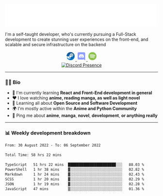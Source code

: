 <img src="assets/wave.svg" alt=":wave:" />

I'm a self-taught developer, who's currently pursuing a Full-Stack development to create stunning user experiences on the front-end, and scalable and secure infrastructure on the backend

<div align="center">
   <a href="https://steamcommunity.com/id/ccrsxx/" target="_blank" rel="nofollow">
      <img src="assets/steam.svg" alt="Steam" width="32">
   </a>
   <a href="https://discord.com/users/414304208649453568" target="_blank" rel="nofollow">
      <img src="assets/discord.svg" alt="Discord" width="32">
   </a>
   <a href="https://open.spotify.com/user/hx41leoaiivias96yeui561sz" target="_blank" rel="nofollow">
      <img src="assets/spotify.svg" alt="Spotify" width="32">
   </a>
</div>

<div align="center">
   <a href="https://discord.com/users/414304208649453568" target="_blank" rel="nofollow">
      <img src="https://lanyard-profile-readme.vercel.app/api/414304208649453568?idleMessage=Probably%20doing%20something%20else..." alt="Discord Presence" align="center">
   </a>
</div>

---

### 🧑‍💻 Bio

- 📖 I'm currently learning **React and Front-End development in general**
- ❤️ I love watching **anime, reading manga, as well as light novel**
- 🌱 Learning all about **Open Source and Software Development**
- 🌍 I'm mostly active within the **Anime and Python Community**
- 💬 Ping me about **anime**, **manga**, **novel**, **development**, **or anything really**

---

### 📊 Weekly development breakdown

<!--START_SECTION:waka-->

```text
From: 30 August 2022 - To: 06 September 2022

Total Time: 58 hrs 22 mins

TypeScript   51 hrs 22 mins  ██████████████████████░░░   88.03 %
PowerShell   1 hr 38 mins    ▓░░░░░░░░░░░░░░░░░░░░░░░░   02.82 %
Markdown     1 hr 24 mins    ▓░░░░░░░░░░░░░░░░░░░░░░░░   02.43 %
SCSS         1 hr 20 mins    ▓░░░░░░░░░░░░░░░░░░░░░░░░   02.29 %
JSON         1 hr 19 mins    ▓░░░░░░░░░░░░░░░░░░░░░░░░   02.28 %
JavaScript   47 mins         ▒░░░░░░░░░░░░░░░░░░░░░░░░   01.36 %
```

<!--END_SECTION:waka-->
